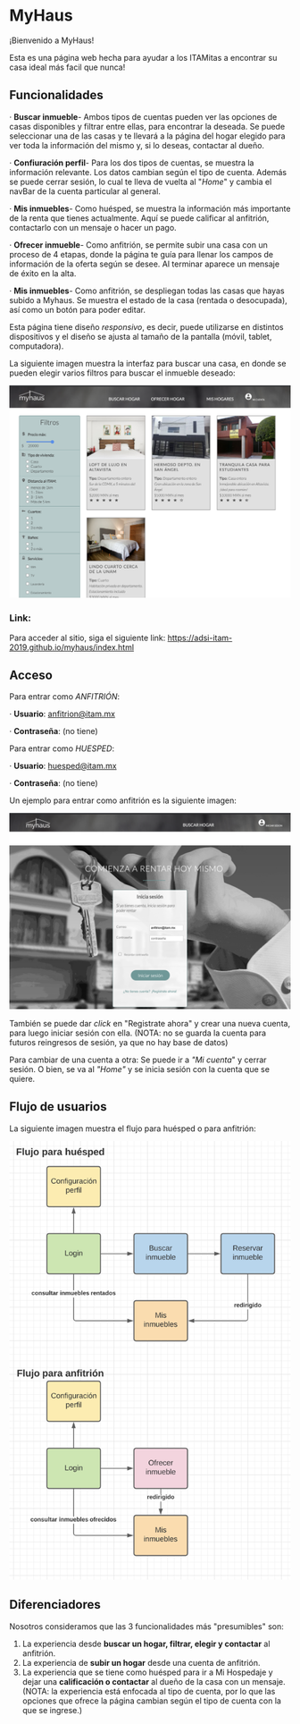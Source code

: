 # MyHaus

¡Bienvenido a MyHaus! 

Esta es una página web hecha para ayudar a los ITAMitas a encontrar su casa ideal más facil que nunca!

## Funcionalidades

  · **Buscar inmueble**- Ambos tipos de cuentas pueden ver las opciones de casas disponibles y filtrar entre ellas, para encontrar la deseada. Se puede seleccionar una de las casas y te llevará a la página del hogar elegido para ver toda la información del mismo y, si lo deseas, contactar al dueño.
  
  · **Confiuración perfil**- Para los dos tipos de cuentas, se muestra la información relevante. Los datos cambian según el tipo de cuenta. Además se puede cerrar sesión, lo cual te lleva de vuelta al "_Home_" y cambia el navBar de la cuenta particular al general.
  
  · **Mis inmuebles**- Como huésped, se muestra la información más importante de la renta que tienes actualmente. Aquí se puede calificar al anfitrión, contactarlo con un mensaje o hacer un pago.
  
  · **Ofrecer inmueble**- Como anfitrión, se permite subir una casa con un proceso de 4 etapas, donde la página te guía para llenar los campos de información de la oferta según se desee. Al terminar aparece un mensaje de éxito en la alta.
  
  · **Mis inmuebles**- Como anfitrión, se despliegan todas las casas que hayas subido a Myhaus. Se muestra el estado de la casa (rentada o desocupada), así como un botón para poder editar.

Esta página tiene diseño _responsivo_, es decir, puede utilizarse en distintos dispositivos y el diseño se ajusta al tamaño de la pantalla (móvil, tablet, computadora).

 La siguiente imagen muestra la interfaz para buscar una casa, en donde se pueden elegir varios filtros para buscar el inmueble deseado:
 
![alt text](https://github.com/bernyag/myhaus/blob/master/ImagenesPrototipo/casas.png)


### Link:
Para acceder al sitio, siga el siguiente link:
https://adsi-itam-2019.github.io/myhaus/index.html

## Acceso 

Para entrar como _ANFITRIÓN_:

· **Usuario**: anfitrion@itam.mx

· **Contraseña**: (no tiene)

Para entrar como _HUESPED_:

 · **Usuario**: huesped@itam.mx

 · **Contraseña**: (no tiene)
 
 Un ejemplo para entrar como anfitrión es la siguiente imagen:
 
 ![alt text](https://github.com/bernyag/myhaus/blob/master/ImagenesPrototipo/login.png)

También se puede dar _click_ en "Registrate ahora" y crear una nueva cuenta, para luego iniciar sesión con ella.
(NOTA: no se guarda la cuenta para futuros reingresos de sesión, ya que no hay base de datos)

Para cambiar de una cuenta a otra:
Se puede ir a _"Mi cuenta_" y cerrar sesión.
O bien, se va al _"Home"_ y se inicia sesión con la cuenta que se quiere.

## Flujo de usuarios

La siguiente imagen muestra el flujo para huésped o para anfitrión:

![alt text](https://github.com/bernyag/myhaus/blob/master/ImagenesPrototipo/flujo2.png)

## Diferenciadores

Nosotros consideramos que las 3 funcionalidades más "presumibles" son:
  1. La experiencia desde **buscar un hogar, filtrar, elegir y contactar** al anfitrión.
  2. La experiencia de **subir un hogar** desde una cuenta de anfitrión.
  3. La experiencia que se tiene como huésped para ir a Mi Hospedaje y dejar una **calificación o contactar** al dueño de la casa con un mensaje.
  (NOTA: la experiencia está enfocada al tipo de cuenta, por lo que las opciones que ofrece la página cambian según el tipo de cuenta con la que se ingrese.)
